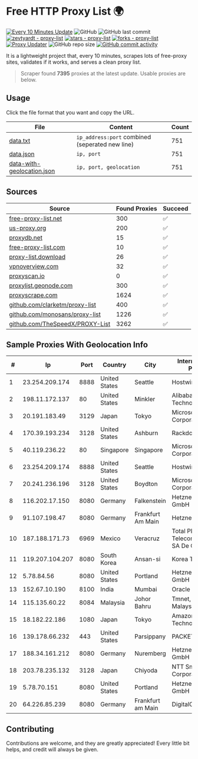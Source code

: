 
# Free HTTP Proxy List 🌍

[![Every 10 Minutes Update](https://github.com/mertguvencli/http-proxy-list/actions/workflows/main.yml/badge.svg?branch=main)](https://github.com/mertguvencli/http-proxy-list/actions/workflows/main.yml)
![GitHub](https://img.shields.io/github/license/mertguvencli/http-proxy-list)
![GitHub last commit](https://img.shields.io/github/last-commit/mertguvencli/http-proxy-list)
[![zevtyardt - proxy-list](https://img.shields.io/static/v1?label=zevtyardt&message=proxy-list&color=blue&logo=github)](https://github.com/zevtyardt/proxy-list "Go to GitHub repo")
[![stars - proxy-list](https://img.shields.io/github/stars/zevtyardt/proxy-list?style=social)](https://github.com/zevtyardt/proxy-list)
[![forks - proxy-list](https://img.shields.io/github/forks/zevtyardt/proxy-list?style=social)](https://github.com/zevtyardt/proxy-list)
[![Proxy Updater](https://github.com/zevtyardt/proxy-list/workflows/Proxy%20Updater/badge.svg)](https://github.com/zevtyardt/proxy-list/actions?query=workflow:"Proxy+Updater")
![GitHub repo size](https://img.shields.io/github/repo-size/zevtyardt/proxy-list)
[![GitHub commit activity](https://img.shields.io/github/commit-activity/m/zevtyardt/proxy-list?logo=commits)](https://github.com/zevtyardt/proxy-list/commits/main)

It is a lightweight project that, every 10 minutes, scrapes lots of free-proxy sites, validates if it works, and serves a clean proxy list.

> Scraper found **7395** proxies at the latest update. Usable proxies are below.

## Usage

Click the file format that you want and copy the URL.

|File|Content|Count|
|----|-------|-----|
|[data.txt](https://raw.githubusercontent.com/mertguvencli/http-proxy-list/main/proxy-list/data.txt)|`ip_address:port` combined (seperated new line)|751|
|[data.json](https://raw.githubusercontent.com/mertguvencli/http-proxy-list/main/proxy-list/data.json)|`ip, port`|751|
|[data-with-geolocation.json](https://raw.githubusercontent.com/mertguvencli/http-proxy-list/main/proxy-list/data-with-geolocation.json)|`ip, port, geolocation`|751|

## Sources

|Source|Found Proxies|Succeed|
|------|-------------|-------|
|[free-proxy-list.net](https://free-proxy-list.net)|300|✅|
|[us-proxy.org](https://www.us-proxy.org)|200|✅|
|[proxydb.net](http://proxydb.net)|15|✅|
|[free-proxy-list.com](https://free-proxy-list.com/?page=&port=&type%5B%5D=http&type%5B%5D=https&up_time=0&search=Search)|10|✅|
|[proxy-list.download](https://www.proxy-list.download/HTTP)|26|✅|
|[vpnoverview.com](https://vpnoverview.com/privacy/anonymous-browsing/free-proxy-servers)|32|✅|
|[proxyscan.io](https://www.proxyscan.io)|0|✅|
|[proxylist.geonode.com](https://proxylist.geonode.com/api/proxy-list?limit=300&page=1&sort_by=lastChecked&sort_type=desc&protocols=http,https)|300|✅|
|[proxyscrape.com](https://api.proxyscrape.com/v2/?request=displayproxies&protocol=http&timeout=10000&country=all&ssl=all&anonymity=all)|1624|✅|
|[github.com/clarketm/proxy-list](https://raw.githubusercontent.com/clarketm/proxy-list/master/proxy-list-raw.txt)|400|✅|
|[github.com/monosans/proxy-list](https://raw.githubusercontent.com/monosans/proxy-list/main/proxies/http.txt)|1226|✅|
|[github.com/TheSpeedX/PROXY-List](https://raw.githubusercontent.com/TheSpeedX/PROXY-List/master/http.txt)|3262|✅|


## Sample Proxies With Geolocation Info

|#|Ip|Port|Country|City|Internet Service Provider|
|-|--|----|-------|----|-------------------------|
|1|23.254.209.174|8888|United States|Seattle|Hostwinds LLC.|
|2|198.11.172.137|80|United States|Minkler|Alibaba (US) Technology Co., Ltd.|
|3|20.191.183.49|3129|Japan|Tokyo|Microsoft Corporation|
|4|170.39.193.234|3128|United States|Ashburn|Rackdog, LLC|
|5|40.119.236.22|80|Singapore|Singapore|Microsoft Corporation|
|6|23.254.209.174|8888|United States|Seattle|Hostwinds LLC.|
|7|20.241.236.196|3128|United States|Boydton|Microsoft Corporation|
|8|116.202.17.150|8080|Germany|Falkenstein|Hetzner Online GmbH|
|9|91.107.198.47|8080|Germany|Frankfurt Am Main|Hetzner Online AG|
|10|187.188.171.73|6969|Mexico|Veracruz|Total Play Telecomunicaciones SA De CV|
|11|119.207.104.207|8080|South Korea|Ansan-si|Korea Telecom|
|12|5.78.84.56|8080|United States|Portland|Hetzner Online GmbH|
|13|152.67.10.190|8100|India|Mumbai|Oracle Corporation|
|14|115.135.60.22|8084|Malaysia|Johor Bahru|Tmnet, Telekom Malaysia Bhd.|
|15|18.182.22.186|1080|Japan|Tokyo|Amazon Technologies Inc.|
|16|139.178.66.232|443|United States|Parsippany|PACKET-HOST|
|17|188.34.161.212|8080|Germany|Nuremberg|Hetzner Online GmbH|
|18|203.78.235.132|3128|Japan|Chiyoda|NTT SmartConnect Corporation|
|19|5.78.70.151|8080|United States|Portland|Hetzner Online GmbH|
|20|64.226.85.239|8080|Germany|Frankfurt am Main|DigitalOcean, LLC|



## Contributing

Contributions are welcome, and they are greatly appreciated! Every
little bit helps, and credit will always be given.


